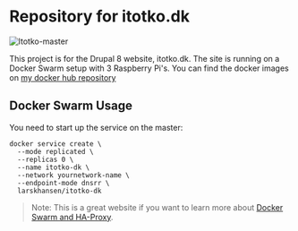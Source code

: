# Repository for itotko.dk

![Itotko-master](![Itotko-master](https://github.com/larskhansen/itotko/workflows/Itotko-master/badge.svg?branch=master&event=push))

This project is for the Drupal 8 website, itotko.dk. The site is running on a Docker Swarm setup with 3 Raspberry Pi's. You can find the docker images on [my docker hub repository](https://hub.docker.com/repository/docker/larskhansen/itotko)

## Docker Swarm Usage

You need to start up the service on the master:
```
docker service create \
  --mode replicated \
  --replicas 0 \
  --name itotko-dk \
  --network yournetwork-name \
  --endpoint-mode dnsrr \
  larskhansen/itotko-dk
```

> Note: This is a great website if you want to learn more about [Docker Swarm and HA-Proxy](https://www.haproxy.com/blog/haproxy-on-docker-swarm-load-balancing-and-dns-service-discovery/).
